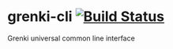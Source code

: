 # grenki-cli [![Build Status](https://travis-ci.com/AnalyticsPlatform/gucli.svg?branch=master)](https://travis-ci.com/AnalyticsPlatform/gucli)
Grenki universal common line interface

